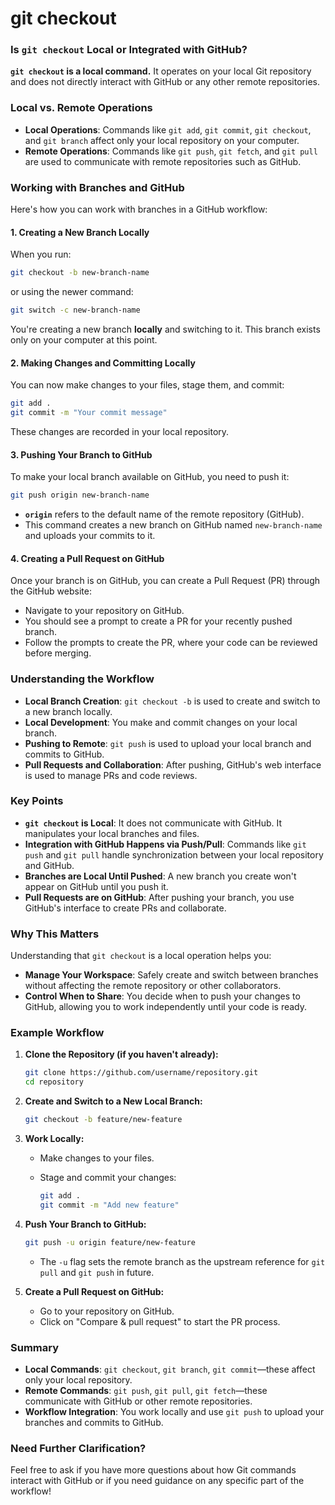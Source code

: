 # git checkout

### **Is `git checkout` Local or Integrated with GitHub?**

**`git checkout` is a local command.** It operates on your local Git repository and does not directly interact with GitHub or any other remote repositories.

### **Local vs. Remote Operations**

- **Local Operations**: Commands like `git add`, `git commit`, `git checkout`, and `git branch` affect only your local repository on your computer.
- **Remote Operations**: Commands like `git push`, `git fetch`, and `git pull` are used to communicate with remote repositories such as GitHub.

### **Working with Branches and GitHub**

Here's how you can work with branches in a GitHub workflow:

#### **1. Creating a New Branch Locally**

When you run:

```bash
git checkout -b new-branch-name
```

or using the newer command:

```bash
git switch -c new-branch-name
```

You're creating a new branch **locally** and switching to it. This branch exists only on your computer at this point.

#### **2. Making Changes and Committing Locally**

You can now make changes to your files, stage them, and commit:

```bash
git add .
git commit -m "Your commit message"
```

These changes are recorded in your local repository.

#### **3. Pushing Your Branch to GitHub**

To make your local branch available on GitHub, you need to push it:

```bash
git push origin new-branch-name
```

- **`origin`** refers to the default name of the remote repository (GitHub).
- This command creates a new branch on GitHub named `new-branch-name` and uploads your commits to it.

#### **4. Creating a Pull Request on GitHub**

Once your branch is on GitHub, you can create a Pull Request (PR) through the GitHub website:

- Navigate to your repository on GitHub.
- You should see a prompt to create a PR for your recently pushed branch.
- Follow the prompts to create the PR, where your code can be reviewed before merging.

### **Understanding the Workflow**

- **Local Branch Creation**: `git checkout -b` is used to create and switch to a new branch locally.
- **Local Development**: You make and commit changes on your local branch.
- **Pushing to Remote**: `git push` is used to upload your local branch and commits to GitHub.
- **Pull Requests and Collaboration**: After pushing, GitHub's web interface is used to manage PRs and code reviews.

### **Key Points**

- **`git checkout` is Local**: It does not communicate with GitHub. It manipulates your local branches and files.
- **Integration with GitHub Happens via Push/Pull**: Commands like `git push` and `git pull` handle synchronization between your local repository and GitHub.
- **Branches are Local Until Pushed**: A new branch you create won't appear on GitHub until you push it.
- **Pull Requests are on GitHub**: After pushing your branch, you use GitHub's interface to create PRs and collaborate.

### **Why This Matters**

Understanding that `git checkout` is a local operation helps you:

- **Manage Your Workspace**: Safely create and switch between branches without affecting the remote repository or other collaborators.
- **Control When to Share**: You decide when to push your changes to GitHub, allowing you to work independently until your code is ready.

### **Example Workflow**

1. **Clone the Repository (if you haven't already):**

   ```bash
   git clone https://github.com/username/repository.git
   cd repository
   ```

2. **Create and Switch to a New Local Branch:**

   ```bash
   git checkout -b feature/new-feature
   ```

3. **Work Locally:**

   - Make changes to your files.
   - Stage and commit your changes:

     ```bash
     git add .
     git commit -m "Add new feature"
     ```

4. **Push Your Branch to GitHub:**

   ```bash
   git push -u origin feature/new-feature
   ```

   - The `-u` flag sets the remote branch as the upstream reference for `git pull` and `git push` in future.

5. **Create a Pull Request on GitHub:**

   - Go to your repository on GitHub.
   - Click on "Compare & pull request" to start the PR process.

### **Summary**

- **Local Commands**: `git checkout`, `git branch`, `git commit`—these affect only your local repository.
- **Remote Commands**: `git push`, `git pull`, `git fetch`—these communicate with GitHub or other remote repositories.
- **Workflow Integration**: You work locally and use `git push` to upload your branches and commits to GitHub.

### **Need Further Clarification?**

Feel free to ask if you have more questions about how Git commands interact with GitHub or if you need guidance on any specific part of the workflow!
